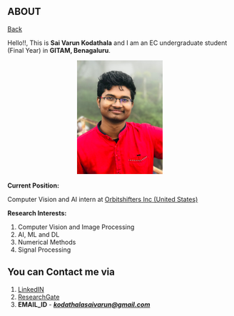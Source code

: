 ## ABOUT

[Back](https://varunkodathala.github.io/Numerical_Methods/)

Hello!!, This is **Sai Varun Kodathala** and I am an EC undergraduate student (Final Year) in **GITAM, Benagaluru**. 

<p align = "center">
<img src = "DP.jpg" width="192" height = "255" /> 
</p>

**Current Position:** 

Computer Vision and AI intern at [Orbitshifters Inc (United States)](https://www.orbitshifters.com)

**Research Interests:**

1. Computer Vision and Image Processing
2. AI, ML and DL
3. Numerical Methods
4. Signal Processing

## You can Contact me via

1. [LinkedIN](https://www.linkedin.com/in/varun-kodathala/)
2. [ResearchGate](https://www.researchgate.net/profile/Sai_Kodathala)
3. **EMAIL_ID** - _**kodathalasaivarun@gmail.com**_
